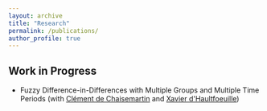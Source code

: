 ```yaml
---
layout: archive
title: "Research"
permalink: /publications/
author_profile: true
---
```


## Work in Progress
* Fuzzy Difference-in-Differences with Multiple Groups and Multiple Time Periods (with [Clément de Chaisemartin](https://sites.google.com/site/clementdechaisemartin/) and [Xavier d'Haultfoeuille](https://faculty.crest.fr/xdhaultfoeuille/))
